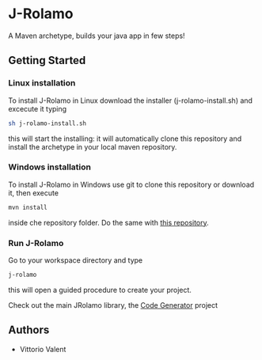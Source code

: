 # J-Rolamo

A Maven archetype, builds your java app in few steps!

## Getting Started

### Linux installation
To install J-Rolamo in Linux download the installer (j-rolamo-install.sh) and excecute it typing

```bash
sh j-rolamo-install.sh
```

this will start the installing: it will automatically clone this repository and install the archetype in your local maven repository. 

### Windows installation
To install J-Rolamo in Windows use git to clone this repository or download it, then execute 

```bash
mvn install
```
inside che repository folder.
Do the same with [this repository](https://github.com/VittorioValent/j-rolamo-code-generator).

### Run J-Rolamo
Go to your workspace directory and type 

```bash
j-rolamo
```

this will open a guided procedure to create your project.

Check out the main JRolamo library, the [Code Generator](https://github.com/VittorioValent/j-rolamo-code-generator) project

## Authors

- Vittorio Valent
